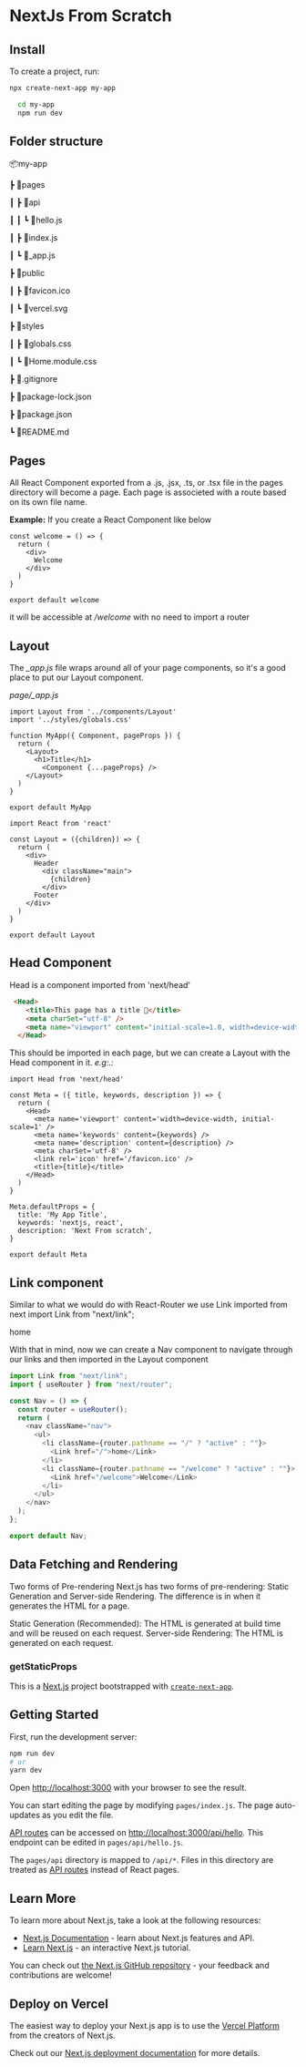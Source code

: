 # NextJs From Scratch

## Install

To create a project, run:

```bash
npx create-next-app my-app

  cd my-app
  npm run dev
```

## Folder structure

📦my-app

┣ 📂pages

┃ ┣ 📂api

┃ ┃ ┗ 📜hello.js

┃ ┣ 📜index.js

┃ ┗ 📜_app.js

┣ 📂public

┃ ┣ 📜favicon.ico

┃ ┗ 📜vercel.svg

┣ 📂styles

┃ ┣ 📜globals.css

┃ ┗ 📜Home.module.css

┣ 📜.gitignore

┣ 📜package-lock.json

┣ 📜package.json

┗ 📜README.md

## Pages

All React Component exported from a .js, .jsx, .ts, or .tsx file in the pages directory will become a page. Each page is associeted with a route based on its own file name.

**Example:**
If you create a React Component like below

```JS
const welcome = () => {
  return (
    <div>
      Welcome
    </div>
  )
}

export default welcome

```

it will be accessible at _/welcome_ with no need to import a router

## Layout

The _\_app.js_ file wraps around all of your page components, so it's a good place to put our Layout component.

_page/\_app.js_

```JS
import Layout from '../components/Layout'
import '../styles/globals.css'

function MyApp({ Component, pageProps }) {
  return (
    <Layout>
      <h1>Title</h1>
        <Component {...pageProps} />
    </Layout>
  )
}

export default MyApp
```

```JS
import React from 'react'

const Layout = ({children}) => {
  return (
    <div>
      Header
        <div className="main">
          {children}
        </div>
      Footer
    </div>
  )
}

export default Layout
```

## Head Component

Head is a component imported from 'next/head'

```HTML
 <Head>
    <title>This page has a title 🤔</title>
    <meta charSet="utf-8" />
    <meta name="viewport" content="initial-scale=1.0, width=device-width" />
  </Head>
```

This should be imported in each page, but we can create a Layout with the Head component in it.
_e.g:.:_

```JS
import Head from 'next/head'

const Meta = ({ title, keywords, description }) => {
  return (
    <Head>
      <meta name='viewport' content='width=device-width, initial-scale=1' />
      <meta name='keywords' content={keywords} />
      <meta name='description' content={description} />
      <meta charSet='utf-8' />
      <link rel='icon' href='/favicon.ico' />
      <title>{title}</title>
    </Head>
  )
}

Meta.defaultProps = {
  title: 'My App Title',
  keywords: 'nextjs, react',
  description: 'Next From scratch',
}

export default Meta

```

## Link component

Similar to what we would do with React-Router we use Link imported from next
import Link from "next/link";

<Link href="/">home</Link>

With that in mind, now we can create a Nav component to navigate through our links and then imported in the Layout component

```js
import Link from "next/link";
import { useRouter } from "next/router";

const Nav = () => {
  const router = useRouter();
  return (
    <nav className="nav">
      <ul>
        <li className={router.pathname == "/" ? "active" : ""}>
          <Link href="/">home</Link>
        </li>
        <li className={router.pathname == "/welcome" ? "active" : ""}>
          <Link href="/welcome">Welcome</Link>
        </li>
      </ul>
    </nav>
  );
};

export default Nav;
```

## Data Fetching and Rendering

Two forms of Pre-rendering
Next.js has two forms of pre-rendering: Static Generation and Server-side Rendering. The difference is in when it generates the HTML for a page.

Static Generation (Recommended): The HTML is generated at build time and will be reused on each request.
Server-side Rendering: The HTML is generated on each request.

### getStaticProps

This is a [Next.js](https://nextjs.org/) project bootstrapped with [`create-next-app`](https://github.com/vercel/next.js/tree/canary/packages/create-next-app).

## Getting Started

First, run the development server:

```bash
npm run dev
# or
yarn dev
```

Open [http://localhost:3000](http://localhost:3000) with your browser to see the result.

You can start editing the page by modifying `pages/index.js`. The page auto-updates as you edit the file.

[API routes](https://nextjs.org/docs/api-routes/introduction) can be accessed on [http://localhost:3000/api/hello](http://localhost:3000/api/hello). This endpoint can be edited in `pages/api/hello.js`.

The `pages/api` directory is mapped to `/api/*`. Files in this directory are treated as [API routes](https://nextjs.org/docs/api-routes/introduction) instead of React pages.

## Learn More

To learn more about Next.js, take a look at the following resources:

- [Next.js Documentation](https://nextjs.org/docs) - learn about Next.js features and API.
- [Learn Next.js](https://nextjs.org/learn) - an interactive Next.js tutorial.

You can check out [the Next.js GitHub repository](https://github.com/vercel/next.js/) - your feedback and contributions are welcome!

## Deploy on Vercel

The easiest way to deploy your Next.js app is to use the [Vercel Platform](https://vercel.com/new?utm_medium=default-template&filter=next.js&utm_source=create-next-app&utm_campaign=create-next-app-readme) from the creators of Next.js.

Check out our [Next.js deployment documentation](https://nextjs.org/docs/deployment) for more details.
